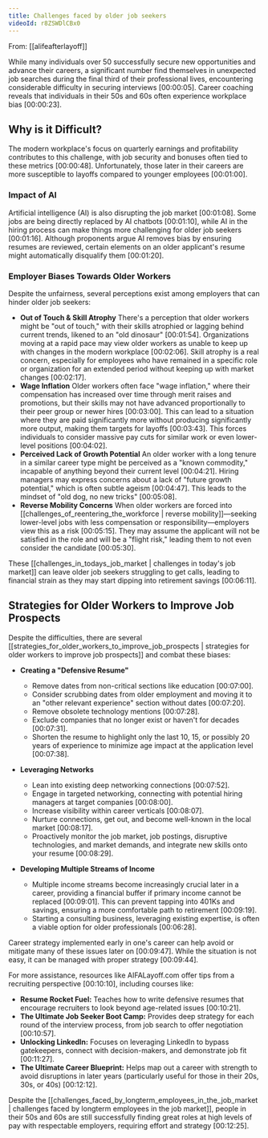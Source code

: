 ```yaml
---
title: Challenges faced by older job seekers
videoId: r8ZSWDlCBx0
---
```


From: [[alifeafterlayoff]] <br/> 

While many individuals over 50 successfully secure new opportunities and advance their careers, a significant number find themselves in unexpected job searches during the final third of their professional lives, encountering considerable difficulty in securing interviews <a class="yt-timestamp" data-t="00:00:05">[00:00:05]</a>. Career coaching reveals that individuals in their 50s and 60s often experience workplace bias <a class="yt-timestamp" data-t="00:00:23">[00:00:23]</a>.

## Why is it Difficult?

The modern workplace's focus on quarterly earnings and profitability contributes to this challenge, with job security and bonuses often tied to these metrics <a class="yt-timestamp" data-t="00:00:48">[00:00:48]</a>. Unfortunately, those later in their careers are more susceptible to layoffs compared to younger employees <a class="yt-timestamp" data-t="00:01:00">[00:01:00]</a>.

### Impact of AI

Artificial intelligence (AI) is also disrupting the job market <a class="yt-timestamp" data-t="00:01:08">[00:01:08]</a>. Some jobs are being directly replaced by AI chatbots <a class="yt-timestamp" data-t="00:01:10">[00:01:10]</a>, while AI in the hiring process can make things more challenging for older job seekers <a class="yt-timestamp" data-t="00:01:16">[00:01:16]</a>. Although proponents argue AI removes bias by ensuring resumes are reviewed, certain elements on an older applicant's resume might automatically disqualify them <a class="yt-timestamp" data-t="00:01:20">[00:01:20]</a>.

### Employer Biases Towards Older Workers

Despite the unfairness, several perceptions exist among employers that can hinder older job seekers:
*   **Out of Touch & Skill Atrophy** There's a perception that older workers might be "out of touch," with their skills atrophied or lagging behind current trends, likened to an "old dinosaur" <a class="yt-timestamp" data-t="00:01:54">[00:01:54]</a>. Organizations moving at a rapid pace may view older workers as unable to keep up with changes in the modern workplace <a class="yt-timestamp" data-t="00:02:06">[00:02:06]</a>. Skill atrophy is a real concern, especially for employees who have remained in a specific role or organization for an extended period without keeping up with market changes <a class="yt-timestamp" data-t="00:02:17">[00:02:17]</a>.
*   **Wage Inflation** Older workers often face "wage inflation," where their compensation has increased over time through merit raises and promotions, but their skills may not have advanced proportionally to their peer group or newer hires <a class="yt-timestamp" data-t="00:03:00">[00:03:00]</a>. This can lead to a situation where they are paid significantly more without producing significantly more output, making them targets for layoffs <a class="yt-timestamp" data-t="00:03:43">[00:03:43]</a>. This forces individuals to consider massive pay cuts for similar work or even lower-level positions <a class="yt-timestamp" data-t="00:04:02">[00:04:02]</a>.
*   **Perceived Lack of Growth Potential** An older worker with a long tenure in a similar career type might be perceived as a "known commodity," incapable of anything beyond their current level <a class="yt-timestamp" data-t="00:04:21">[00:04:21]</a>. Hiring managers may express concerns about a lack of "future growth potential," which is often subtle ageism <a class="yt-timestamp" data-t="00:04:47">[00:04:47]</a>. This leads to the mindset of "old dog, no new tricks" <a class="yt-timestamp" data-t="00:05:08">[00:05:08]</a>.
*   **Reverse Mobility Concerns** When older workers are forced into [[challenges_of_reentering_the_workforce | reverse mobility]]—seeking lower-level jobs with less compensation or responsibility—employers view this as a risk <a class="yt-timestamp" data-t="00:05:15">[00:05:15]</a>. They may assume the applicant will not be satisfied in the role and will be a "flight risk," leading them to not even consider the candidate <a class="yt-timestamp" data-t="00:05:30">[00:05:30]</a>.

These [[challenges_in_todays_job_market | challenges in today's job market]] can leave older job seekers struggling to get calls, leading to financial strain as they may start dipping into retirement savings <a class="yt-timestamp" data-t="00:06:11">[00:06:11]</a>.

## Strategies for Older Workers to Improve Job Prospects

Despite the difficulties, there are several [[strategies_for_older_workers_to_improve_job_prospects | strategies for older workers to improve job prospects]] and combat these biases:

*   **Creating a "Defensive Resume"**
    *   Remove dates from non-critical sections like education <a class="yt-timestamp" data-t="00:07:00">[00:07:00]</a>.
    *   Consider scrubbing dates from older employment and moving it to an "other relevant experience" section without dates <a class="yt-timestamp" data-t="00:07:20">[00:07:20]</a>.
    *   Remove obsolete technology mentions <a class="yt-timestamp" data-t="00:07:28">[00:07:28]</a>.
    *   Exclude companies that no longer exist or haven't for decades <a class="yt-timestamp" data-t="00:07:31">[00:07:31]</a>.
    *   Shorten the resume to highlight only the last 10, 15, or possibly 20 years of experience to minimize age impact at the application level <a class="yt-timestamp" data-t="00:07:38">[00:07:38]</a>.

*   **Leveraging Networks**
    *   Lean into existing deep networking connections <a class="yt-timestamp" data-t="00:07:52">[00:07:52]</a>.
    *   Engage in targeted networking, connecting with potential hiring managers at target companies <a class="yt-timestamp" data-t="00:08:00">[00:08:00]</a>.
    *   Increase visibility within career verticals <a class="yt-timestamp" data-t="00:08:07">[00:08:07]</a>.
    *   Nurture connections, get out, and become well-known in the local market <a class="yt-timestamp" data-t="00:08:17">[00:08:17]</a>.
    *   Proactively monitor the job market, job postings, disruptive technologies, and market demands, and integrate new skills onto your resume <a class="yt-timestamp" data-t="00:08:29">[00:08:29]</a>.

*   **Developing Multiple Streams of Income**
    *   Multiple income streams become increasingly crucial later in a career, providing a financial buffer if primary income cannot be replaced <a class="yt-timestamp" data-t="00:09:01">[00:09:01]</a>. This can prevent tapping into 401Ks and savings, ensuring a more comfortable path to retirement <a class="yt-timestamp" data-t="00:09:19">[00:09:19]</a>.
    *   Starting a consulting business, leveraging existing expertise, is often a viable option for older professionals <a class="yt-timestamp" data-t="00:06:28">[00:06:28]</a>.

Career strategy implemented early in one's career can help avoid or mitigate many of these issues later on <a class="yt-timestamp" data-t="00:09:47">[00:09:47]</a>. While the situation is not easy, it can be managed with proper strategy <a class="yt-timestamp" data-t="00:09:44">[00:09:44]</a>.

For more assistance, resources like AIFALayoff.com offer tips from a recruiting perspective <a class="yt-timestamp" data-t="00:10:10">[00:10:10]</a>, including courses like:
*   **Resume Rocket Fuel:** Teaches how to write defensive resumes that encourage recruiters to look beyond age-related issues <a class="yt-timestamp" data-t="00:10:21">[00:10:21]</a>.
*   **The Ultimate Job Seeker Boot Camp:** Provides deep strategy for each round of the interview process, from job search to offer negotiation <a class="yt-timestamp" data-t="00:10:57">[00:10:57]</a>.
*   **Unlocking LinkedIn:** Focuses on leveraging LinkedIn to bypass gatekeepers, connect with decision-makers, and demonstrate job fit <a class="yt-timestamp" data-t="00:11:27">[00:11:27]</a>.
*   **The Ultimate Career Blueprint:** Helps map out a career with strength to avoid disruptions in later years (particularly useful for those in their 20s, 30s, or 40s) <a class="yt-timestamp" data-t="00:12:12">[00:12:12]</a>.

Despite the [[challenges_faced_by_longterm_employees_in_the_job_market | challenges faced by longterm employees in the job market]], people in their 50s and 60s are still successfully finding great roles at high levels of pay with respectable employers, requiring effort and strategy <a class="yt-timestamp" data-t="00:12:25">[00:12:25]</a>.